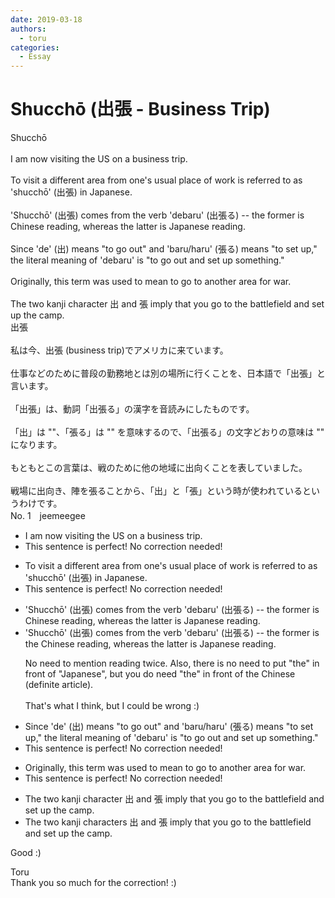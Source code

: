 ```yaml
---
date: 2019-03-18
authors:
  - toru
categories:
  - Essay
---
```


<h1 id="subject_show">Shucchō (出張 - Business Trip)</h1>
<div class="date" hidden>Mar 18, 2019 12:54</div>
<div id="post"><div id="body_show_ori">
Shucchō<br/><br/>I am now visiting the US on a business trip.<br/><br/>To visit a different area from one's usual place of work is referred to as 'shucchō' (出張) in Japanese.<br/><br/>'Shucchō' (出張) comes from the verb 'debaru' (出張る) -- the former is Chinese reading, whereas the latter is Japanese reading.<br/><br/>Since 'de' (出) means "to go out" and 'baru/haru' (張る) means "to set up," the literal meaning of 'debaru' is "to go out and set up something."<br/><br/>Originally, this term was used to mean to go to another area for war.<br/><br/>The two kanji character 出 and 張 imply that you go to the battlefield and set up the camp.
</div></div>

<!-- more -->

<div id="post_ja"><div id="body_show_mo">
出張<br/><br/>私は今、出張 (business trip)でアメリカに来ています。<br/><br/>仕事などのために普段の勤務地とは別の場所に行くことを、日本語で「出張」と言います。<br/><br/>「出張」は、動詞「出張る」の漢字を音読みにしたものです。<br/><br/>「出」は ""、「張る」は "" を意味するので、「出張る」の文字どおりの意味は "" になります。<br/><br/>もともとこの言葉は、戦のために他の地域に出向くことを表していました。<br/><br/>戦場に出向き、陣を張ることから、「出」と「張」という時が使われているというわけです。
</div></div>
<div id="block"><div class="first_name"> No. 1　<span class="just_name">jeemeegee</span></div><div id="block2">
<ul class="correction_field">
<li class="incorrect">I am now visiting the US on a business trip.</li>
<li class="corrected perfect">This sentence is perfect! No correction needed!</li>
</ul>
<ul class="correction_field">
<li class="incorrect">To visit a different area from one's usual place of work is referred to as 'shucchō' (出張) in Japanese.</li>
<li class="corrected perfect">This sentence is perfect! No correction needed!</li>
</ul>
<ul class="correction_field">
<li class="incorrect">'Shucchō' (出張) comes from the verb 'debaru' (出張る) -- the former is Chinese reading, whereas the latter is Japanese reading.</li>
<li class="corrected correct">
'Shucchō' (出張) comes from the verb 'debaru' (出張る) -- the former is <span class="f_bold">the </span>Chinese reading, whereas the latter is Japanese<span class="f_gray"><span class="sline"> reading</span></span>.
<p class="correction_comment">No need to mention reading twice. Also, there is no need to put "the" in front of "Japanese", but you do need "the" in front of the Chinese (definite article).<br/><br/>That's what I think, but I could be wrong :)</p>
</li>
</ul>
<ul class="correction_field">
<li class="incorrect">Since 'de' (出) means "to go out" and 'baru/haru' (張る) means "to set up," the literal meaning of 'debaru' is "to go out and set up something."</li>
<li class="corrected perfect">This sentence is perfect! No correction needed!</li>
</ul>
<ul class="correction_field">
<li class="incorrect">Originally, this term was used to mean to go to another area for war.</li>
<li class="corrected perfect">This sentence is perfect! No correction needed!</li>
</ul>
<ul class="correction_field">
<li class="incorrect">The two kanji character 出 and 張 imply that you go to the battlefield and set up the camp.</li>
<li class="corrected correct">
The two kanji character<span class="f_bold"><span class="f_red">s</span></span><span class="f_red"> </span>出 and 張 imply that you go to the battlefield and set up the camp.
</li>
</ul>
<p class="comment_small">
 Good :)
</p>

</div><div class="name"><span class="just_name">Toru</span><br>
Thank you so much for the correction! :)
</div>
</div>
